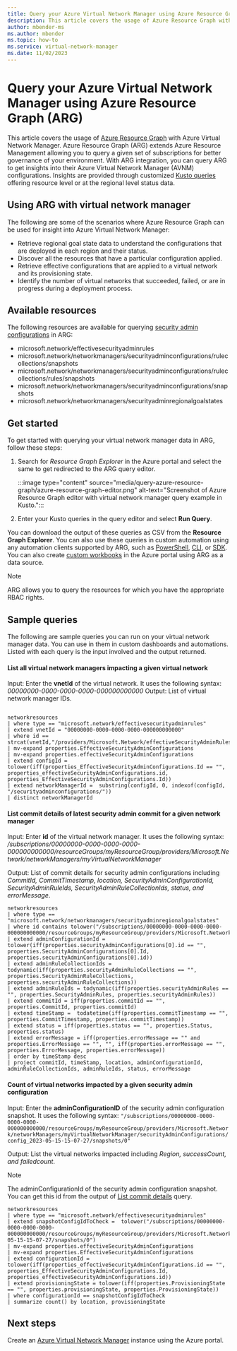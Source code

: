 ```yaml
---
title: Query your Azure Virtual Network Manager using Azure Resource Graph (ARG)
description: This article covers the usage of Azure Resource Graph with Azure Virtual Network Manager.
author: mbender-ms
ms.author: mbender
ms.topic: how-to
ms.service: virtual-network-manager
ms.date: 11/02/2023
---
```


# Query your Azure Virtual Network Manager using Azure Resource Graph (ARG)

This article covers the usage of [Azure Resource Graph](../governance/resource-graph/overview.md) with Azure Virtual Network Manager. Azure Resource Graph (ARG) extends Azure Resource Management allowing you to query a given set of subscriptions for better governance of your environment. With ARG integration, you can query ARG to get insights into their Azure Virtual Network Manager (AVNM) configurations. Insights are provided through customized [Kusto queries](/azure/data-explorer/kusto/query/) offering resource level or at the regional level status data.

## Using ARG with virtual network manager

The following are some of the scenarios where Azure Resource Graph can be used for insight into Azure Virtual Network Manager:

- Retrieve regional goal state data to understand the configurations that are deployed in each region and their status.
- Discover all the resources that have a particular configuration applied.
- Retrieve effective configurations that are applied to a virtual network and its provisioning state.
- Identify the number of virtual networks that succeeded, failed, or are in progress during a deployment process.

## Available resources

The following resources are available for querying [security admin configurations](concept-security-admins.md) in ARG:

- microsoft.network/effectivesecurityadminrules
- microsoft.network/networkmanagers/securityadminconfigurations/rulecollections/snapshots
- microsoft.network/networkmanagers/securityadminconfigurations/rulecollections/rules/snapshots
- microsoft.network/networkmanagers/securityadminconfigurations/snapshots
- microsoft.network/networkmanagers/securityadminregionalgoalstates

## Get started

To get started with querying your virtual network manager data in ARG, follow these steps:

1. Search for *Resource Graph Explorer* in the Azure portal and select the same to get redirected to the ARG query editor.

    :::image type="content" source="media/query-azure-resource-graph/azure-resource-graph-editor.png" alt-text="Screenshot of Azure Resource Graph editor with virtual network manager query example in Kusto.":::

1. Enter your Kusto queries in the query editor and select **Run Query**.

You can download the output of these queries as CSV from the **Resource Graph Explorer**. You can also use these queries in custom automation using any automation clients supported by ARG, such as [PowerShell](../governance/resource-graph/first-query-powershell.md), [CLI](../governance/resource-graph/first-query-azurecli.md), or [SDK](../governance/resource-graph/first-query-python.md). You can also create [custom workbooks](../azure-monitor/visualize/workbooks-overview.md) in the Azure portal using ARG as a data source.

> [!NOTE]
> ARG allows you to query the resources for which you have the appropriate RBAC rights.

## Sample queries

The following are sample queries you can run on your virtual network manager data.  You can use in them in custom dashboards and automations. Listed with each query is the input involved and the output returned.

#### List all virtual network managers impacting a given virtual network

Input: Enter the **vnetId** of the virtual network. It uses the following syntax: *00000000-0000-0000-0000-000000000000*
Output: List of virtual network manager IDs.

```kusto

networkresources
| where type == "microsoft.network/effectivesecurityadminrules"
| extend vnetId = "00000000-0000-0000-0000-000000000000"
| where id == strcat(vnetId,"/providers/Microsoft.Network/effectiveSecurityAdminRules/default")
| mv-expand properties.EffectiveSecurityAdminConfigurations
| mv-expand properties.effectiveSecurityAdminConfigurations
| extend configId = tolower(iff(properties_EffectiveSecurityAdminConfigurations.Id == "", properties_effectiveSecurityAdminConfigurations.id, properties_EffectiveSecurityAdminConfigurations.Id))
| extend networkManagerId =  substring(configId, 0, indexof(configId, "/securityadminconfigurations/"))
| distinct networkManagerId

```

#### List commit details of latest security admin commit for a given network manager

Input: Enter **id** of the virtual network manager. It uses the following syntax: */subscriptions/00000000-0000-0000-0000-000000000000/resourceGroups/myResourceGroup/providers/Microsoft.Network/networkManagers/myVirtualNetworkManager*

Output: List of commit details for security admin configurations including *CommitId, CommitTimestamp, location, SecurityAdminConfigurationId, SecurityAdminRuleIds, SecurityAdminRuleCollectionIds, status, and errorMessage*.

```kusto
networkresources
| where type == "microsoft.network/networkmanagers/securityadminregionalgoalstates"
| where id contains tolower("/subscriptions/00000000-0000-0000-0000-000000000000/resourceGroups/myResourceGroup/providers/Microsoft.Network/networkManagers/myVirtualNetworkManager")
| extend adminConfigurationId = tolower(iff(properties.securityAdminConfigurations[0].id == "", properties.SecurityAdminConfigurations[0].Id, properties.securityAdminConfigurations[0].id))
| extend adminRuleCollectionIds = todynamic(iff(properties.securityAdminRuleCollections == "", properties.SecurityAdminRuleCollections, properties.securityAdminRuleCollections))
| extend adminRuleIds = todynamic(iff(properties.securityAdminRules == "", properties.SecurityAdminRules, properties.securityAdminRules))
| extend commitId = iff(properties.commitId == "", properties.CommitId, properties.commitId)
| extend timeStamp =  todatetime(iff(properties.commitTimestamp == "", properties.CommitTimestamp, properties.commitTimestamp))
| extend status = iff(properties.status == "", properties.Status, properties.status)
| extend errorMessage = iff(properties.errorMessage == "" and properties.ErrorMessage == "", "", iff(properties.errorMessage == "", properties.ErrorMessage, properties.errorMessage))
| order by timeStamp desc 
| project commitId, timeStamp, location, adminConfigurationId, adminRuleCollectionIds, adminRuleIds, status, errorMessage
```

#### Count of virtual networks impacted by a given security admin configuration

Input: Enter the **adminConfigurationID** of the security admin configuration snapshot. It uses the following syntax:
`"/subscriptions/00000000-0000-0000-0000-000000000000/resourceGroups/myResourceGroup/providers/Microsoft.Network/networkManagers/myVirtualNetworkManager/securityAdminConfigurations/config_2023-05-15-15-07-27/snapshots/0"`

Output: List the virtual networks impacted including *Region, successCount, and failedcount*.

> [!NOTE]
> The adminConfigurationId of the security admin configuration snapshot. You can get this id from the output of [List commit details](#list-commit-details-of-latest-security-admin-commit-for-a-given-network-manager) query.

```kusto
networkresources
| where type == "microsoft.network/effectivesecurityadminrules"
| extend snapshotConfigIdToCheck =  tolower("/subscriptions/00000000-0000-0000-0000-000000000000/resourceGroups/myResourceGroup/providers/Microsoft.Network/networkManagers/myVirtualNetworkManager/securityAdminConfigurations/config_2023-05-15-15-07-27/snapshots/0")
| mv-expand properties.effectiveSecurityAdminConfigurations
| mv-expand properties.EffectiveSecurityAdminConfigurations
| extend configurationId = tolower(iff(properties_effectiveSecurityAdminConfigurations.id == "", properties_EffectiveSecurityAdminConfigurations.Id, properties_effectiveSecurityAdminConfigurations.id))
| extend provisioningState = tolower(iff(properties.ProvisioningState == "", properties.provisioningState, properties.ProvisioningState))
| where configurationId == snapshotConfigIdToCheck
| summarize count() by location, provisioningState
```

## Next steps

Create an [Azure Virtual Network Manager](create-virtual-network-manager-portal.md) instance using the Azure portal.